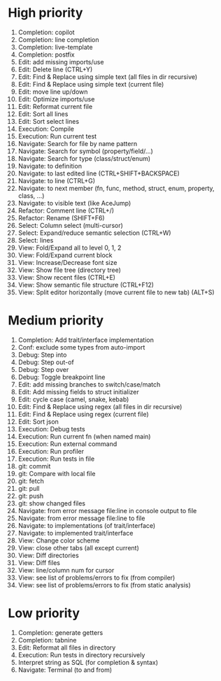 # High priority

1. Completion: copilot
1. Completion: line completion
1. Completion: live-template
1. Completion: postfix
1. Edit: add missing imports/use
1. Edit: Delete line (CTRL+Y)
1. Edit: Find & Replace using simple text (all files in dir recursive)
1. Edit: Find & Replace using simple text (current file)
1. Edit: move line up/down
1. Edit: Optimize imports/use
1. Edit: Reformat current file
1. Edit: Sort all lines
1. Edit: Sort select lines
1. Execution: Compile
1. Execution: Run current test
1. Navigate: Search for file by name pattern
1. Navigate: Search for symbol (property/field/...)
1. Navigate: Search for type (class/struct/enum)
1. Navigate: to definition
1. Navigate: to last edited line (CTRL+SHIFT+BACKSPACE)
1. Navigate: to line (CTRL+G)
1. Navigate: to next member (fn, func, method, struct, enum, property, class, ...)
1. Navigate: to visible text (like AceJump)
1. Refactor: Comment line (CTRL+/)
1. Refactor: Rename (SHIFT+F6)
1. Select: Column select (multi-cursor)
1. Select: Expand/reduce semantic selection (CTRL+W)
1. Select: lines
1. View: Fold/Expand all to level 0, 1, 2
1. View: Fold/Expand current block
1. View: Increase/Decrease font size
1. View: Show file tree (directory tree)
1. View: Show recent files (CTRL+E)
1. View: Show semantic file structure (CTRL+F12)
1. View: Split editor horizontally (move current file to new tab) (ALT+S)

# Medium priority

1. Completion: Add trait/interface implementation
1. Conf: exclude some types from auto-import
1. Debug: Step into
1. Debug: Step out-of
1. Debug: Step over
1. Debug: Toggle breakpoint line
1. Edit: add missing branches to switch/case/match
1. Edit: Add missing fields to struct initializer
1. Edit: cycle case (camel, snake, kebab)
1. Edit: Find & Replace using regex (all files in dir recursive)
1. Edit: Find & Replace using regex (current file)
1. Edit: Sort json
1. Execution: Debug tests
1. Execution: Run current fn (when named main)
1. Execution: Run external command
1. Execution: Run profiler
1. Execution: Run tests in file
1. git: commit
1. git: Compare with local file
1. git: fetch
1. git: pull
1. git: push
1. git: show changed files
1. Navigate: from error message file:line in console output to file
1. Navigate: from error message file:line to file
1. Navigate: to implementations (of trait/interface)
1. Navigate: to implemented trait/interface
1. View: Change color scheme
1. View: close other tabs (all except current)
1. View: Diff directories
1. View: Diff files
1. View: line/column num for cursor
1. View: see list of problems/errors to fix (from compiler)
1. View: see list of problems/errors to fix (from static analysis)

# Low priority

1. Completion: generate getters
1. Completion: tabnine
1. Edit: Reformat all files in directory
1. Execution: Run tests in directory recursively
1. Interpret string as SQL (for completion & syntax)
1. Navigate: Terminal (to and from)
